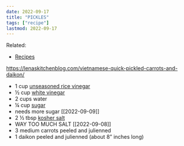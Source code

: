 ```yaml
---
date: 2022-09-17
title: "PICKLES"
tags: ["recipe"]
lastmod: 2022-09-17
---
```


Related:

- [Recipes](/recipes/)

<https://lenaskitchenblog.com/vietnamese-quick-pickled-carrots-and-daikon/>

- 1 cup [unseasoned rice vinegar](https://www.amazon.com/dp/B0046IILR6?ref=exp_lenaskitchenblog_dp_vv_d)
- ½ cup [white vinegar](https://www.amazon.com/dp/B001QD5XHK?ref=exp_lenaskitchenblog_dp_vv_d)
- 2 cups water
- ¼ cup [sugar](https://www.amazon.com/dp/B018Y0WYHY/?ref=idea_lv_dp_ov_d)
- needs more sugar [[2022-09-09]]
- 2 ½ tbsp [kosher salt](https://www.amazon.com/dp/B0011BPMUK?ref=exp_lenaskitchenblog_dp_vv_d)
- WAY TOO MUCH SALT [[2022-09-08]]
- 3 medium carrots peeled and julienned
- 1 daikon peeled and julienned (about 8” inches long)
